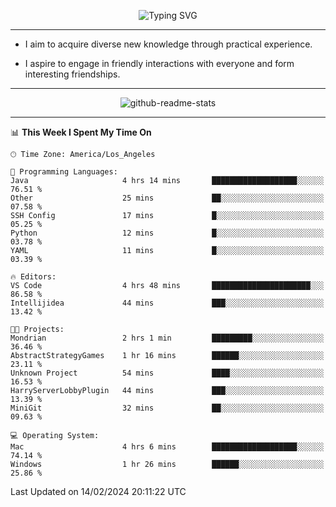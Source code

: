 <p align="center">
  <img src="https://readme-typing-svg.demolab.com?font=Fira+Code&weight=500&size=32&duration=2500&pause=1600&center=true&vCenter=true&random=false&width=1024&height=64&lines=Hi+there+%F0%9F%91%8B;I'm+delighted+you+could+make+it+here+%F0%9F%8E%89;I'm+Harry%2C+a+college+student+still+finding+my+way" alt="Typing SVG" />
</p>


---


- I aim to acquire diverse new knowledge through practical experience.

- I aspire to engage in friendly interactions with everyone and form interesting friendships.


---


<p align="center">
  <img src="https://github-readme-stats.vercel.app/api?username=Harry-Jing&show_icons=true" alt="github-readme-stats"/>
</p>


---

<!--START_SECTION:waka-->
📊 **This Week I Spent My Time On** 

```text
🕑︎ Time Zone: America/Los_Angeles

💬 Programming Languages: 
Java                     4 hrs 14 mins       ███████████████████░░░░░░   76.51 % 
Other                    25 mins             ██░░░░░░░░░░░░░░░░░░░░░░░   07.58 % 
SSH Config               17 mins             █░░░░░░░░░░░░░░░░░░░░░░░░   05.25 % 
Python                   12 mins             █░░░░░░░░░░░░░░░░░░░░░░░░   03.78 % 
YAML                     11 mins             █░░░░░░░░░░░░░░░░░░░░░░░░   03.39 % 

🔥 Editors: 
VS Code                  4 hrs 48 mins       ██████████████████████░░░   86.58 % 
Intellijidea             44 mins             ███░░░░░░░░░░░░░░░░░░░░░░   13.42 % 

🐱‍💻 Projects: 
Mondrian                 2 hrs 1 min         █████████░░░░░░░░░░░░░░░░   36.46 % 
AbstractStrategyGames    1 hr 16 mins        ██████░░░░░░░░░░░░░░░░░░░   23.11 % 
Unknown Project          54 mins             ████░░░░░░░░░░░░░░░░░░░░░   16.53 % 
HarryServerLobbyPlugin   44 mins             ███░░░░░░░░░░░░░░░░░░░░░░   13.39 % 
MiniGit                  32 mins             ██░░░░░░░░░░░░░░░░░░░░░░░   09.63 % 

💻 Operating System: 
Mac                      4 hrs 6 mins        ███████████████████░░░░░░   74.14 % 
Windows                  1 hr 26 mins        ██████░░░░░░░░░░░░░░░░░░░   25.86 % 
```


 Last Updated on 14/02/2024 20:11:22 UTC
<!--END_SECTION:waka-->
